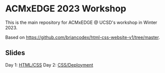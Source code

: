 # ACMxEDGE 2023 Workshop

This is the main repository for ACMxEDGE @ UCSD's workshop in Winter 2023.

Based on https://github.com/briancodex/html-css-website-v1/tree/master.

## Slides

Day 1: [HTML/CSS](https://acmurl.com/acmxedge1-slides)
Day 2: [CSS/Deployment](https://acmurl.com/acmxedge2-slides)
